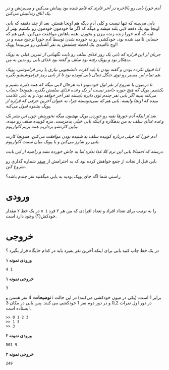 *آدم خورا بابی رو بالاخره در آخر غاری که قایم شده بود پیداش می‌کنن و می‌برنش و در یک اتاق زندانیش می‌کنن.*

بابی می‌بینه که تنها نیست و کلی آدم دیگه هم اونجا هستن. بعد از چند دقیقه که بابی اونجا بود یک دفعه لابی بلند میشه و میگه که اگر ما خودمون خودمون رو بکشیم بهتر از اینه که آدم خورا زنده زنده بپزن و بخورن. همه باهاش موافقت می‌کنن. بابی هم که حسابی ناامید شده بود، خودکشی رو به خورده شدن توسط آدم خورا ترجیح میده و در اوج ناامیدی یک لحظه چشمش یه نفر آشنایی رو می‌بینه! پوپک!

*جریان از این قراره که بابی یک روز غذای سلف رو بابت نگهبانی از تمرین قبلی به پوپک بدهکار بود و پوپک رفته بود سلف و گفته بود غذای بابی رو بدین به من.* 

*اما قبول نکرده بودن و گفته بودن یا باید کارت دانشجویی بیاری یا رمز فراموشی. پوپک هم تمام این مسیر رو توی جنگل دنبال بابی اومده بود تا از بابی رمز فراموشیشو بگیره.* 

*به هرحال لابی میگه که همه دایره بشیم و i تا درمیون با شروع از نفر اول خودمونو بکشیم. پوپک که هیچ جوره حاضر نیست از یک وعده غذای سلفش بگذره، همونجا حساب می‌کنه ببینه اگر بابی نفر چندم توی دایره بایسته نفر آخر خواهد بود؛ و به بابی علامت میده که اونجا وایسه. بابی هم که نمی‌دونسته چرا، به عنوان آخرین حرفی که قراره از پوپک بشنوه قبول می‌کنه.* 

*بعد از اینکه آدم خورها بقیه رو خوردن پوپک بهشون میگه نخورینش چون این بشر یک وعده غذای سلف به من بدهکاره و اینکه بابی خیلی بدمزست. مزه کوبیده سلف رو میده. بیاین کارتشو برداریم همه بریم آکواریوم.*

*آدم خورا که خیلی درباره کوبیده سلف بد شنیده بودن موافقت می‌کنن. همونجا کارت بابی رو شارژ می‌کنن و با پوپک میان سمت آکواریوم.*

*درسته که احتمالا بابی این ترم کلا غذا نداره اما به جاش خورده نشد و راضیه از این بابت.*

 بابی قبل از نجات از جمع خواهش کرده بود که به احترامش از [صفر](https://cseducators.stackexchange.com/questions/5023/why-do-we-count-starting-from-zero) شماره گذاری رو شروع کنن.

راستی شما اگه جای پوپک بودید به بابی میگفتید نفر چندم باشه؟

# ورودی
در یک خط ۲ مقدار ‍‍`n i` را به ترتیب برای تعداد افراد و تعداد افرادی که بین هر ۲ فرد خودکش(؟) وجود دارد است.

# خروجی
در یک خط چاپ کنید بابی برای اینکه آخرین نفر بمیرد باید در کدام جایگاه قرار بگیرد ؟‌ 

**ورودی نمونه ۱**

```
4 1
```

**خروجی نمونه ۱**

```
3
```


**توضیحات:** 4 نفر هستن و i برابر 1 است. (یکی در میون خودکشی می‌کنند) در این حالت در دور اول نفرات 0,2 و در دور دوم نفر 1 خودکشی می کنند.
پس بابی در مکان 3 ایستاده است.

	>> 0 1 2 3
	>> 1 3
	>> 3

**ورودی نمونه ۲**
```
501 9
```

**خروجی نمونه ۲**
```
249
```

